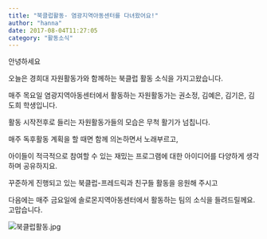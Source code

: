 ```yaml
---
title: "북클럽활동- 염광지역아동센터를 다녀왔어요!"
author: "hanna"
date: 2017-08-04T11:27:05
category: "활동소식"
---
```


안녕하세요

오늘은 경희대 자원활동가와 함께하는 북클럽 활동 소식을 가지고왔습니다.

매주 목요일 염광지역아동센터에서 활동하는 자원활동가는 권소정, 김예은, 김기은, 김도희 학생입니다.

활동 시작전후로 들리는 자원활동가들의 모습은 무척 활기가 넘칩니다.

매주 독후활동 계획을 할 때면 함께 의논하면서 노래부르고,

아이들이 적극적으로 참여할 수 있는 재밌는 프로그램에 대한 아이디어를 다양하게 생각하며 공유하지요.

꾸준하게 진행되고 있는 북클럽-프레드릭과 친구들 활동을 응원해 주시고

다음에는 매주 금요일에 솔로몬지역아동센터에서 활동하는 팀의 소식을 들려드릴께요. 고맙습니다.

![북클럽활동.jpg](/files/attach/images/2318/642/033/410e45a9a6a75586d822488b1e7b8f39.jpg)
